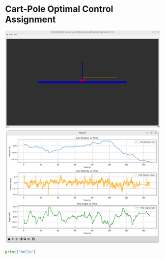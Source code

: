 # Cart-Pole Optimal Control Assignment

![image](https://github.com/muditkhandelwal16/RAS-SES-598-Space-Robotics-and-AI/blob/main/assignments/cart_pole_optimal_control/cart_pole.png)
![image](https://github.com/muditkhandelwal16/RAS-SES-598-Space-Robotics-and-AI/blob/main/assignments/cart_pole_optimal_control/graph.png)

```Python
print('hello')
